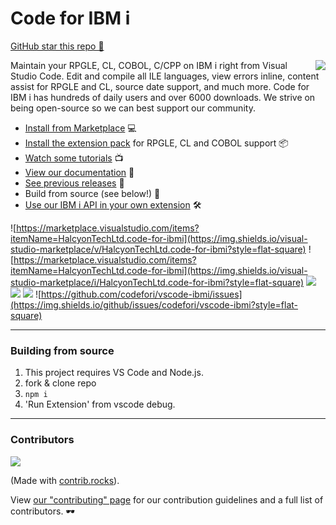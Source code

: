 # Code for IBM i

[GitHub star this repo 🌟](https://github.com/codefori/vscode-ibmi)

<img src="./icon.png" align="right">

Maintain your RPGLE, CL, COBOL, C/CPP on IBM i right from Visual Studio Code. Edit and compile all ILE languages, view errors inline, content assist for RPGLE and CL, source date support, and much more. Code for IBM i has hundreds of daily users and over 6000 downloads. We strive on being open-source so we can best support our community.

* [Install from Marketplace](https://marketplace.visualstudio.com/items?itemName=HalcyonTechLtd.code-for-ibmi) 💻
* [Install the extension pack](https://marketplace.visualstudio.com/items?itemName=HalcyonTechLtd.ibm-i-development-pack) for RPGLE, CL and COBOL support 📦
* [Watch some tutorials](https://www.youtube.com/playlist?list=PLNl31cqBafCp-ml8WqPeriHWLD1bkg7KL) 📺
* [View our documentation](https://codefori.github.io/docs/#/) 📘
* [See previous releases](https://github.com/codefori/vscode-ibmi/releases) 🔎
* Build from source (see below!) 🔨
* [Use our IBM i API in your own extension](https://codefori.github.io/docs/#/pages/api/extending) 🛠

![https://marketplace.visualstudio.com/items?itemName=HalcyonTechLtd.code-for-ibmi](https://img.shields.io/visual-studio-marketplace/v/HalcyonTechLtd.code-for-ibmi?style=flat-square) 
![https://marketplace.visualstudio.com/items?itemName=HalcyonTechLtd.code-for-ibmi](https://img.shields.io/visual-studio-marketplace/i/HalcyonTechLtd.code-for-ibmi?style=flat-square) 
![](https://img.shields.io/visual-studio-marketplace/r/HalcyonTechLtd.code-for-ibmi?style=flat-square) 
![](https://img.shields.io/github/contributors/codefori/vscode-ibmi?style=flat-square) 
![](https://img.shields.io/github/issues-pr/codefori/vscode-ibmi?style=flat-square) 
![https://github.com/codefori/vscode-ibmi/issues](https://img.shields.io/github/issues/codefori/vscode-ibmi?style=flat-square)

---

### Building from source

1. This project requires VS Code and Node.js.
2. fork & clone repo
3. `npm i`
4. 'Run Extension' from vscode debug.

---

### Contributors

<a href="https://github.com/codefori/vscode-ibmi/graphs/contributors">
  <img src="https://contrib.rocks/image?repo=codefori/vscode-ibmi" />
</a>

(Made with [contrib.rocks](https://contrib.rocks)).

View [our "contributing" page](CONTRIBUTING.md) for our contribution guidelines and a full list of contributors.  🕶️
